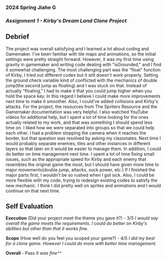 ### **2024 Spring Jiahe G**
### *Assignment 1 - Kirby's Dream Land Clone Project*

## **Debrief**
The project was overall satisfying and I learned a lot about coding and Gamemaker. I've been familiar with tile maps and animations, so the initial settings were pretty straight forward. However, it was my first time using gravity in gamemaker and writing code dealing with "isGrounded," and I find it somewhat challenging. The most challenging part was the "float" function of Kirby, I tried out different codes but it still doesn't work properly. Setting the ground check variable kind of conflicted with the mechanics of double jump(the second jump as floating) and I was stuck on that. Instead of actually “floating,” I had to make it that you could jump higher when you hold the space key. In this regard I believe I could make more improvements next time to make it smoother. Also, I could’ve added collisions and Kirby's attacks.
For the project, the resources from The Spriters Resource and the Gamemaker documentation was very helpful. I also watched YouTube videos for additional help, but I spent a lot of time looking for the ones actually related to my work, and that was something I should spend less time on. I liked how we were separated into groups so that we could help each other. I had a problem stopping the camera when it reaches the border, but that question was resolved by asking my classmates.
Next time I would probably separate enemies, tiles and other instances in different layers so that later on it would be easier to manage them. In addition, I could do better on time management next time. I spent a lot of time fixing small issues, such as the appropriate speed for Kirby and each enemy that resembles the original game the most, but I should have given more time to major movements(double jump, attacks, suck power, etc.) If I finished the major parts first, I wouldn't be so rushed when I got sick. Also, I could be more flexible with my code, trying to redesign existing codes to satisfy the new mechanic. I think I did pretty well on sprites and animations and I would continue on that next time.

## **Self Evaluation**
**Execution** (Did your project meet the theme you gave it?) - 3/5
*I would say overall the game meets the requirements. I could do better on Kirby's abilities but other than that it works fine.*

**Scope** (How well do you feel you scoped your game?) - 4/5
*I did my best for a clone game. However I could do more with better time management.*

**Overall** - Pass
*It was fine^^*
